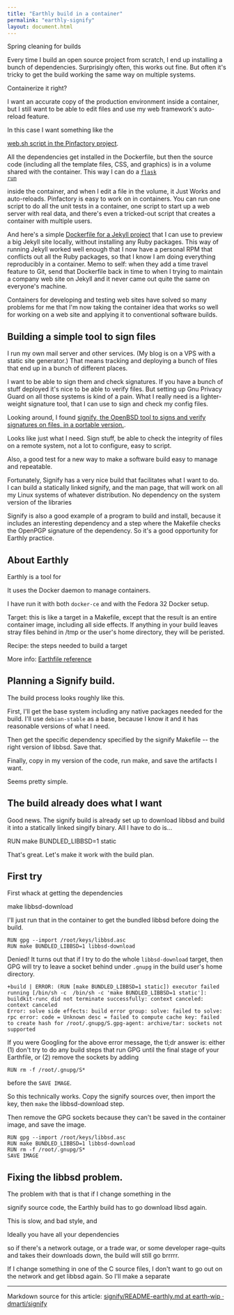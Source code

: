 ```yaml
---
title: "Earthly build in a container"
permalink: "earthly-signify"
layout: document.html
---
```



Spring cleaning for builds

Every time I build an open source project from scratch, I end up installing a bunch of dependencies.
Surprisingly often, this works out fine. But often it's tricky to get the build working the same 
way on multiple systems.

Containerize it right?  

I want an accurate copy of the production environment inside a container, but I still want to be able to edit files and
use my web framework's auto-reload feature.

In this case I want something like the 

[web.sh script in the Pinfactory project](https://github.com/pinfactory/pinfactory/blob/master/web.sh).

All the dependencies get installed in the Dockerfile,
but then the source code (including all the template
files, CSS, and graphics) is in a volume shared with
the container.  This way I can do a 
<code>[flask run](https://flask.palletsprojects.com/en/master/server/)</code>

inside the container, and when I edit a file in the volume, it Just Works and auto-reloads.  Pinfactory is easy to
work on in containers. You can run one script to do all the unit tests in a container, one script to start up a web
server with real data, and there's even a tricked-out script that creates a container with multiple users.

And here's a simple [Dockerfile for a Jekyll project](https://github.com/dmarti/smmd/blob/gh-pages/Dockerfile) that I can use to preview a big Jekyll site locally, without installing any Ruby packages.  This way of running Jekyll worked well enough that 
I now have a personal RPM that conflicts out all the Ruby packages, so that I know I am doing everything reproducibly in a container. <span class="aside">Memo to self: when they add a time travel feature to Git, send that Dockerfile back in time to when I trying to maintain a company web
site on Jekyll and it never came out quite the same on everyone's machine.</span>

Containers for developing and testing web sites have solved so many problems for me that I'm now
taking the container idea that works so
well for working on a web site and applying it to
conventional software builds.


## Building a simple tool to sign files

I run my own mail server and other services. (My blog is on a VPS with a static site generator.) 
That means tracking and deploying a bunch of files that end up in a bunch of different places.

I want to be able to sign them and check signatures.  If you have a bunch of stuff deployed it's nice to be able to verify files.
But setting up Gnu Privacy Guard on all those systems is kind of a pain.  What I really need is a lighter-weight signature tool, that I can use to sign and check my config files.

Looking around, I found [signify, the OpenBSD tool to signs and verify signatures on files, in a portable version.](https://github.com/aperezdc/signify).


Looks like just what I need.  Sign stuff, be able to check the integrity of files on a remote system, not a lot to configure, easy to script.

Also, a good test for a new way to make a software build easy to manage and repeatable.


Fortunately, Signify has a very nice build that facilitates what I want to do.  
I can build a statically linked signify, and the man page, that will work on all my Linux systems of whatever distribution.  No
dependency on the system version of the libraries

Signify is also a good example of a program to build and install, because it includes an interesting dependency and a step where the Makefile
checks the OpenPGP signature of the dependency.  So it's a good opportunity for Earthly practice.



## About Earthly

Earthly is a tool for 

It uses the Docker daemon to manage containers.

I have run it with both `docker-ce` and with the Fedora 32 Docker setup.

Target: this is like a target in a Makefile, except that the result is an entire container image, including all side effects.
If anything in your build leaves stray files behind in /tmp or the user's home directory, they will be peristed.

Recipe: the steps needed to build a target

More info: [Earthfile reference](https://docs.earthly.dev/earthfile) 



## Planning a Signify build.

The build process looks roughly like this.

First, I'll get the base system including any native packages needed for the build.  I'll use
`debian-stable` as a base, because I know it and it has reasonable versions of what I need.

Then get the specific dependency specified by the signify Makefile -- the right version of
libbsd.  Save that.


Finally, copy in my version of the code, run make, and save the artifacts I want.


Seems pretty simple.





## The build already does what I want

Good news. The signify build is already set up to download libbsd and build it into a statically
linked singify binary.  All I have to do is...

  RUN make BUNDLED_LIBBSD=1 static

That's great.  Let's make it work with the build plan.


## First try

First whack at getting the dependencies

make libbsd-download

I'll just run that in the container to get the bundled libbsd before doing the build.

	RUN gpg --import /root/keys/libbsd.asc
	RUN make BUNDLED_LIBBSD=1 libbsd-download

Denied!  It turns out that if I try to do the whole
`libbsd-download` target, then GPG will try to leave
a socket behind under `.gnupg` in the build user's
home directory.


```
+build | ERROR: (RUN [make BUNDLED_LIBBSD=1 static]) executor failed running [/bin/sh -c  /bin/sh -c 'make BUNDLED_LIBBSD=1 static']: buildkit-runc did not terminate successfully: context canceled: context canceled
Error: solve side effects: build error group: solve: failed to solve: rpc error: code = Unknown desc = failed to compute cache key: failed to create hash for /root/.gnupg/S.gpg-agent: archive/tar: sockets not supported
```

If you were Googling for the above error message, the
tl;dr answer is: either (1) don't try to do any build steps
that run GPG until the final stage of your Earthfile,
or (2) remove the sockets by adding 

	RUN rm -f /root/.gnupg/S*

before the `SAVE IMAGE`.

So this technically works.  Copy the signify sources over,
then import the key, then `make` the libbsd-download step.

Then remove the GPG sockets because they can't be saved in the container image, and save the image.

	RUN gpg --import /root/keys/libbsd.asc
	RUN make BUNDLED_LIBBSD=1 libbsd-download
	RUN rm -f /root/.gnupg/S*
	SAVE IMAGE



## Fixing the libbsd problem.

The problem with that is that if I change something in the

signify source code, the Earthly build has to go download libsd again.

This is slow, and bad style, and

Ideally you have all your dependencies 

so if there's a network outage, or a trade war, or
some developer rage-quits and takes their downloads
down, the build will still go brrrrr.







If I change something in one of the C source files, I don't want to go out on the network and get libbsd again.  So
I'll make a separate 


<hr>

Markdown source for this article: [signify/README-earthly.md at earth-wip · dmarti/signify](https://github.com/dmarti/signify/blob/earth-wip/README-earthly.md)

